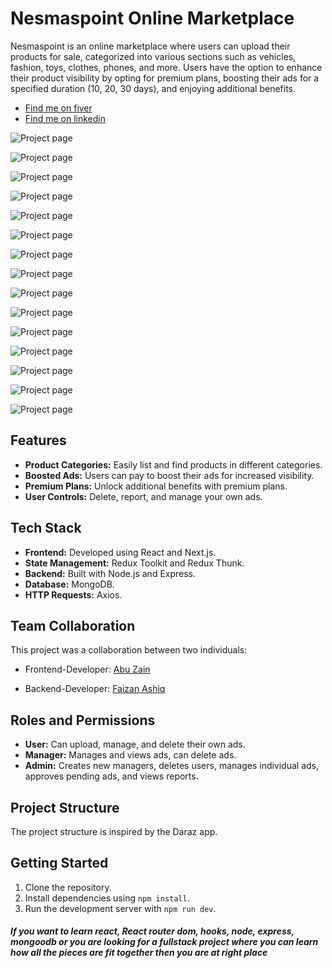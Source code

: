 # Nesmaspoint Online Marketplace

Nesmaspoint is an online marketplace where users can upload their
products for sale, categorized into various sections such as vehicles,
fashion, toys, clothes, phones, and more. Users have the option to
enhance their product visibility by opting for premium plans, boosting
their ads for a specified duration (10, 20, 30 days), and enjoying
additional benefits.

- [Find me on fiver ](https://www.fiverr.com/zainbinramzan/develop-web-applications-with-mern-stack-react-node-express-moongodbplugin-react/README.md)
- [Find me on linkedin](https://www.linkedin.com/in/abu-zain-html-css-javascipt-developer/)

![Project page](./readme-images/1.png)

![Project page](./readme-images/2.png)

![Project page](./readme-images/3.png)

![Project page](./readme-images/4.png)

![Project page](./readme-images/5.png)

![Project page](./readme-images/6.png)

![Project page](./readme-images/7.png)

![Project page](./readme-images/9.png)

![Project page](./readme-images/10.png)

![Project page](./readme-images/14.png)

![Project page](./readme-images/12.png)

![Project page](./readme-images/15.png)

![Project page](./readme-images/16.png)

![Project page](./readme-images/17.png)

![Project page](./readme-images/19.png)

## Features

- **Product Categories:** Easily list and find products in different
  categories.
- **Boosted Ads:** Users can pay to boost their ads for increased
  visibility.
- **Premium Plans:** Unlock additional benefits with premium plans.
- **User Controls:** Delete, report, and manage your own ads.

## Tech Stack

- **Frontend:** Developed using React and Next.js.
- **State Management:** Redux Toolkit and Redux Thunk.
- **Backend:** Built with Node.js and Express.
- **Database:** MongoDB.
- **HTTP Requests:** Axios.

## Team Collaboration

This project was a collaboration between two individuals:

- Frontend-Developer:
[Abu Zain](https://www.linkedin.com/in/abu-zain-html-css-javascipt-developer/)
<!-- - ignore-pretier -->
- Backend-Developer:
  [Faizan Ashiq](https://www.linkedin.com/in/faizan-ashiq/)

## Roles and Permissions

- **User:** Can upload, manage, and delete their own ads.
- **Manager:** Manages and views ads, can delete ads.
- **Admin:** Creates new managers, deletes users, manages individual
  ads, approves pending ads, and views reports.

## Project Structure

The project structure is inspired by the Daraz app.

## Getting Started

1. Clone the repository.
2. Install dependencies using `npm install`.
3. Run the development server with `npm run dev`.

##### If you want to learn react, React router dom, hooks, node, express, mongoodb or you are looking for a fullstack project where you can learn how all the pieces are fit together then you are at right place
